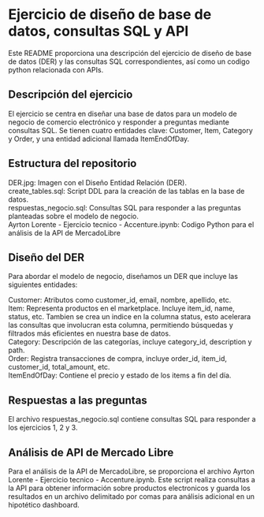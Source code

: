 # Ejercicio de diseño de base de datos, consultas SQL y API

Este README proporciona una descripción del ejercicio de diseño de base de datos (DER) y las consultas SQL correspondientes, así como un codigo python relacionada con APIs.

## Descripción del ejercicio
El ejercicio se centra en diseñar una base de datos para un modelo de negocio de comercio electrónico y responder a preguntas mediante consultas SQL. Se tienen cuatro entidades clave: Customer, Item, Category y Order, y una entidad adicional llamada ItemEndOfDay.

## Estructura del repositorio
DER.jpg: Imagen con el Diseño Entidad Relación (DER).  
create_tables.sql: Script DDL para la creación de las tablas en la base de datos.  
respuestas_negocio.sql: Consultas SQL para responder a las preguntas planteadas sobre el modelo de negocio.  
Ayrton Lorente - Ejercicio tecnico - Accenture.ipynb: Codigo Python para el análisis de la API de MercadoLibre

## Diseño del DER
Para abordar el modelo de negocio, diseñamos un DER que incluye las siguientes entidades:

Customer: Atributos como customer_id, email, nombre, apellido, etc.  
Item: Representa productos en el marketplace. Incluye item_id, name, status, etc. Tambien se crea un indice en la columna status, esto acelerara las consultas que involucran esta columna, permitiendo búsquedas y filtrados más eficientes en nuestra base de datos.  
Category: Descripción de las categorías, incluye category_id, description y path.  
Order: Registra transacciones de compra, incluye order_id, item_id, customer_id, total_amount, etc.  
ItemEndOfDay: Contiene el precio y estado de los items a fin del día.

## Respuestas a las preguntas
El archivo respuestas_negocio.sql contiene consultas SQL para responder a los ejercicios 1, 2 y 3.

## Análisis de API de Mercado Libre
Para el análisis de la API de MercadoLibre, se proporciona el archivo Ayrton Lorente - Ejercicio tecnico - Accenture.ipynb. Este script realiza consultas a la API para obtener información sobre productos electronicos y guarda los resultados en un archivo delimitado por comas para análisis adicional en un hipotético dashboard.
